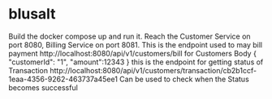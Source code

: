 # blusalt

Build the docker compose up and run it.
Reach the Customer Service on port 8080, Billing Service on port 8081.
This is the endpoint used to may bill payment http://localhost:8080/api/v1/customers/bill for Customers
Body {
    "customerId": "1",
    "amount":12343
}
this is the endpoint for getting status of Transaction http://localhost:8080/api/v1/customers/transaction/cb2b1ccf-1eaa-4356-9262-463737a45ee1
Can be used to check when the Status becomes successful
